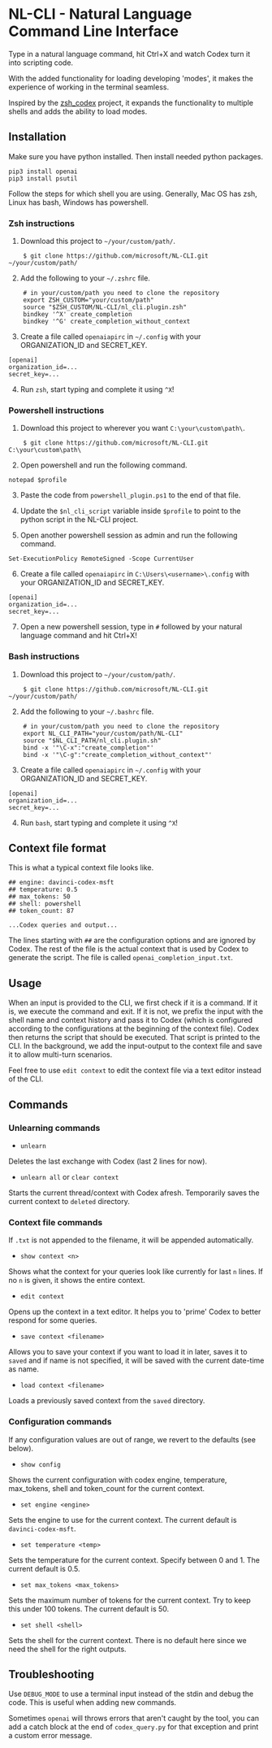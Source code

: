 # NL-CLI - Natural Language Command Line Interface

Type in a natural language command, hit Ctrl+X and watch Codex turn it into scripting code.

With the added functionality for loading developing 'modes', it makes the experience of working in the terminal seamless.

Inspired by the [zsh_codex](https://github.com/tom-doerr/zsh_codex) project, it expands the functionality to multiple shells and adds the ability to load modes.

## Installation


Make sure you have python installed. Then install needed python packages.

```
pip3 install openai
pip3 install psutil
```

Follow the steps for which shell you are using. Generally, Mac OS has zsh, Linux has bash, Windows has powershell.

### Zsh instructions


1. Download this project to `~/your/custom/path/`.

```
    $ git clone https://github.com/microsoft/NL-CLI.git ~/your/custom/path/
```

2. Add the following to your `~/.zshrc` file.

```
    # in your/custom/path you need to clone the repository
    export ZSH_CUSTOM="your/custom/path"
    source "$ZSH_CUSTOM/NL-CLI/nl_cli.plugin.zsh"
    bindkey '^X' create_completion
    bindkey '^G' create_completion_without_context
```

3. Create a file called `openaiapirc` in `~/.config` with your ORGANIZATION_ID and SECRET_KEY.

```
[openai]
organization_id=...
secret_key=...
```

4. Run `zsh`, start typing and complete it using `^X`!


### Powershell instructions

1. Download this project to wherever you want `C:\your\custom\path\`.

```
    $ git clone https://github.com/microsoft/NL-CLI.git C:\your\custom\path\
```

2. Open powershell and run the following command.

```
notepad $profile
```

3. Paste the code from `powershell_plugin.ps1` to the end of that file. 

4. Update the `$nl_cli_script` variable inside `$profile` to point to the python script in the NL-CLI project. 

5. Open another powershell session as admin and run the following command.

```
Set-ExecutionPolicy RemoteSigned -Scope CurrentUser
```

6. Create a file called `openaiapirc` in `C:\Users\<username>\.config` with your ORGANIZATION_ID and SECRET_KEY.

```
[openai]
organization_id=...
secret_key=...
```

7. Open a new powershell session, type in `#` followed by your natural language command and hit Ctrl+X!

### Bash instructions


1. Download this project to `~/your/custom/path/`.

```
    $ git clone https://github.com/microsoft/NL-CLI.git ~/your/custom/path/
```

2. Add the following to your `~/.bashrc` file.

```
    # in your/custom/path you need to clone the repository
    export NL_CLI_PATH="your/custom/path/NL-CLI"
    source "$NL_CLI_PATH/nl_cli.plugin.sh"
    bind -x '"\C-x":"create_completion"'
    bind -x '"\C-g":"create_completion_without_context"'
```

3. Create a file called `openaiapirc` in `~/.config` with your ORGANIZATION_ID and SECRET_KEY.

```
[openai]
organization_id=...
secret_key=...
```

4. Run `bash`, start typing and complete it using `^X`!



## Context file format

This is what a typical context file looks like.

```
## engine: davinci-codex-msft
## temperature: 0.5
## max_tokens: 50
## shell: powershell
## token_count: 87

...Codex queries and output...
```

The lines starting with `##` are the configuration options and are ignored by Codex. The rest of the file is the actual context that is used by Codex to generate the script. The file is called `openai_completion_input.txt`.


## Usage

When an input is provided to the CLI, we first check if it is a command. If it is, we execute the command and exit. If it is not, we prefix the input with the shell name and context history and pass it to Codex (which is configured according to the configurations at the beginning of the context file). Codex then returns the script that should be executed. That script is printed to the CLI. In the background, we add the input-output to the context file and save it to allow multi-turn scenarios.

Feel free to use `edit context` to edit the context file via a text editor instead of the CLI.
## Commands

### Unlearning commands

- `unlearn`

Deletes the last exchange with Codex (last 2 lines for now).

- `unlearn all` or `clear context`

Starts the current thread/context with Codex afresh. Temporarily saves the current context to `deleted` directory.

### Context file commands

If `.txt` is not appended to the filename, it will be appended automatically.

- `show context <n>`

Shows what the context for your queries look like currently for last `n` lines. If no `n` is given, it shows the entire context.

- `edit context`

Opens up the context in a text editor. It helps you to 'prime' Codex to better respond for some queries.

- `save context <filename>`

Allows you to save your context if you want to load it in later, saves it to `saved` and if name is not specified, it will be saved with the current date-time as name.

- `load context <filename>`

Loads a previously saved context from the `saved` directory. 

### Configuration commands

If any configuration values are out of range, we revert to the defaults (see below).

- `show config`

Shows the current configuration with codex engine, temperature, max_tokens, shell and token_count for the current context.

- `set engine <engine>`

Sets the engine to use for the current context. The current default is `davinci-codex-msft`.

- `set temperature <temp>`

Sets the temperature for the current context. Specify between 0 and 1. The current default is 0.5.

- `set max_tokens <max_tokens>`

Sets the maximum number of tokens for the current context. Try to keep this under 100 tokens. The current default is 50.

- `set shell <shell>`

Sets the shell for the current context. There is no default here since we need the shell for the right outputs.

## Troubleshooting

Use `DEBUG_MODE` to use a terminal input instead of the stdin and debug the code. This is useful when adding new commands.

Sometimes `openai` will throws errors that aren't caught by the tool, you can add a catch block at the end of `codex_query.py` for that exception and print a custom error message.